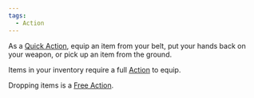 ```yaml
---  
tags:  
  - Action  
---  
```

As a [Quick Action](./Quick%20Action.md), equip an item from your belt, put your hands back on your weapon, or pick up an item from the ground.  
  
Items in your inventory require a full [Action](./Action.md) to equip.  
  
Dropping items is a [Free Action](./Free%20Action.md).